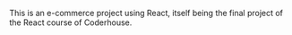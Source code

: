 This is an e-commerce project using React, itself being the final project of the React course of Coderhouse.

